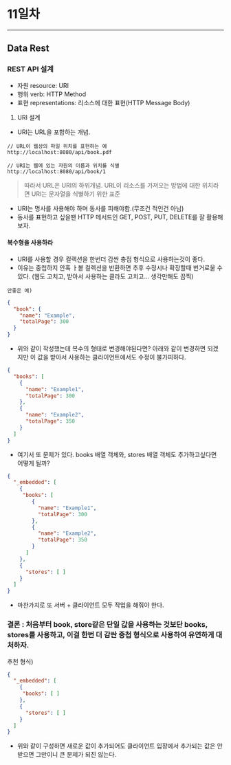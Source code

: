 # 11일차
----
## Data Rest

### REST API 설계
- 자원 resource: URI
- 행위 verb: HTTP Method
- 표현 representations: 리소스에 대한 표현(HTTP Message Body)

1. URI 설계
- URI는 URL을 포함하는 개념. 
```text
// URL이 웹상의 파일 위치를 표현하는 예
http://localhost:8080/api/book.pdf

// URI는 웹에 있는 자원의 이름과 위치를 식별
http://localhost:8080/api/book/1
```
> 따라서 URL은 URI의 하위개념. URL이 리소스를 가져오는 방법에 대한 위치라면 URI는 문자열을 식별하기 위한 표준

- URI는 명사를 사용해야 하며 동사를 피해야함.(무조건 적인건 아님)
- 동사를 표현하고 싶을땐 HTTP 메서드인 GET, POST, PUT, DELETE를 잘 활용해보자.

#### 복수형을 사용하라
- URI를 사용할 경우 컬렉션을 한번더 감싼 충접 형식으로 사용하는것이 좋다.
- 이유는 중첩하지 안혹 ㅏ볼 컬렉션을 반환하면 추후 수정시나 확장할때 번거로울 수 있다.
(웹도 고치고, 받아서 사용하는 클라도 고치고... 생각만해도 끔찍)

`안좋은 예)`
```json
{
  "book": {
    "name": "Example",
    "totalPage": 300
  }
}
```
- 위와 같이 작성했는데 복수의 형태로 변경해야된다면? 아래와 같이 변경하면 되겠지만 이 값을 받아서 사용하는 클라이언트에서도 수정이 불가피하다. 
```json
{
  "books": [
    {
      "name": "Example1",
      "totalPage": 300
    },
    {
      "name": "Example2",
      "totalPage": 350
    }
  ] 
}
```
- 여기서 또 문제가 있다. books 배열 객체와, stores 배열 객체도 추가하고싶다면 어떻게 될까?

```json
{
  "_embedded": [
    {
     "books": [
        {
          "name": "Example1",
          "totalPage": 300
        },
        {
          "name": "Example2",
          "totalPage": 350
        }
      ]
    },
    {
      "stores": [ ]
    }
  ] 
}
```
- 마찬가지로 또 서버 + 클라이언트 모두 작업을 해줘야 한다.
### 결론 : 처음부터 book, store같은 단일 값을 사용하는 것보단 books, stores를 사용하고, 이걸 한번 더 감싼 중첩 형식으로 사용하여 유연하게 대처하자.
추천 형식)
```json
{
  "_embedded": [
    {
     "books": [ ]
    },
    {
      "stores": [ ]
    }
  ] 
}
```
- 위와 같이 구성하면 새로운 값이 추가되어도 클라이언트 입장에서 추가되는 값은 안받으면 그만이니 큰 문제가 되진 않는다.


